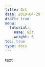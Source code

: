 ```yaml
---
title: Git
date: 2019-04-29
draft: true
menu:
  tutorial:
    name: Git
    weight: 6
toc: true
type: docs
---
```


text